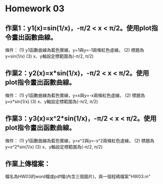 # Homework 03

## 作業1：y1(x)=sin(1/x)，-π/2 < x < π/2。使用plot指令畫出函數曲線。
條件： 
(1) y1函數曲線為藍色實線，y=1與y=-1兩條紅色虛線。 
(2) 標題為y=sin(1/x) 
(3) x、y軸設定標範圍為(-π/2, π/2)

## 作業2：y2(x)=x*sin(1/x)，-π/2 < x < π/2。使用plot指令畫出函數曲線。
條件： 
(1) y1函數曲線為藍色實線，y=x與y=-x兩條紅色虛線。 
(2) 標題為y=x*sin(1/x) 
(3) x、y軸設定標範圍為(-π/2, π/2)

## 作業3：y3(x)=x^2*sin(1/x)，-π/2 < x < π/2。使用plot指令畫出函數曲線。

條件： 
(1) y1函數曲線為藍色實線，y=x^2與y=-x^2兩條紅色虛線。 
(2) 標題為y=x^2*sin(1/x) 
(3) x、y軸設定標範圍為(-π/2, π/2)

## 作業上傳檔案：
檔名為HW03的word檔或pdf檔(內含三個圖片)，與一個程碼檔案"HW03.m"
